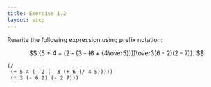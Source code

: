 ```yaml
---
title: Exercise 1.2
layout: sicp
---
```


Rewrite the following expression using prefix notation:

$$
{5 + 4 + (2 - (3 - (6 + {4\over5})))\over3(6 - 2)(2 - 7)}.
$$

```racket
(/
 (+ 5 4 (- 2 (- 3 (+ 6 (/ 4 5)))))
 (* 3 (- 6 2) (- 2 7)))
```
